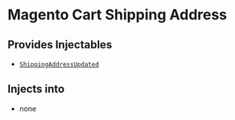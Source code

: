 # Magento Cart Shipping Address

## Provides Injectables

- [`ShippingAddressUpdated`](./Injectable/ShippingAddressUpdated.graphql)

## Injects into

- none

